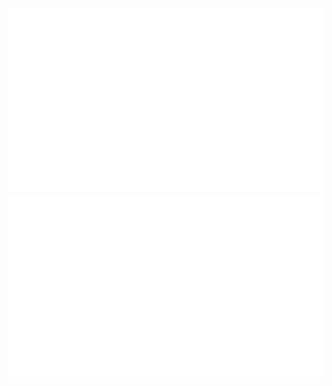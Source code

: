 <!--- 💻  Connect with me on [LinkedIn](https://www.linkedin.com/in/sergei-kharchikov-9b01bb1b4/)

<!---
### 🔨 Languages and Tools (WIP):
<a href="https://www.scala-lang.org/" target="_blank"> <img align="left" src="https://cdn-icons-png.flaticon.com/512/6132/6132220.png" alt="scala" height="42px"/> </a>
<a href="https://typelevel.org/cats-effect/" target="_blank"> <img align="left" src="https://raw.githubusercontent.com/typelevel/cats-effect/series/3.x/images/cats-effect-logo.png" alt="cats-effect" height="42px"/> </a>
-->

<!-- <br> -->
<!-- <br> -->

<!-- Github stats -->
<!-- ### 📊 Github Stats -->

<a href="https://github.com/callmestech/github-stats-rs">
<img src="https://github.com/callmestech/github-stats-rs/blob/master/resources/generated/overview.svg#gh-dark-mode-only" />
<img src="https://github.com/callmestech/github-stats-rs/blob/master/resources/generated/languages.svg#gh-dark-mode-only" />
<!--<img src="https://github.com/callmestech/github-stats-rs/blob/master/resources/generated/contribution_grid.svg#gh-dark-mode-only" />
</a>
<!-- Leetcode Stats -->
<!-- ### Leetcode
[![Leetcode Stats](https://leetcard.jacoblin.cool/callmestech?&theme=wtf)](https://leetcode.com/callmestech/)
-->
